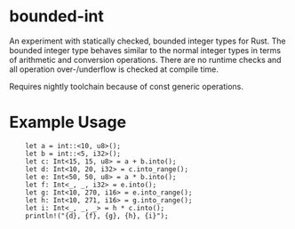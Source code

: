 # bounded-int

An experiment with statically checked, bounded integer types for Rust. The bounded integer type behaves similar to the normal integer types in terms of arithmetic and conversion operations. There are no runtime checks and all operation over-/underflow is checked at compile time.

Requires nightly toolchain because of const generic operations.

# Example Usage

        let a = int::<10, u8>();
        let b = int::<5, i32>();
        let c: Int<15, 15, u8> = a + b.into();
        let d: Int<10, 20, i32> = c.into_range();
        let e: Int<50, 50, u8> = a * b.into();
        let f: Int<_, _, i32> = e.into();
        let g: Int<10, 270, i16> = e.into_range();
        let h: Int<10, 271, i16> = g.into_range();
        let i: Int<_, _, _> = h * c.into();
        println!("{d}, {f}, {g}, {h}, {i}");
